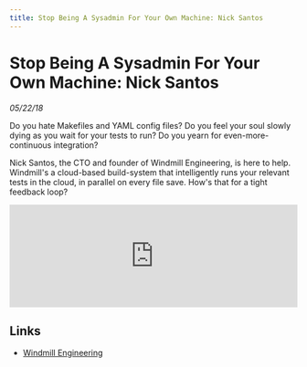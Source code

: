 ```yaml
---
title: Stop Being A Sysadmin For Your Own Machine: Nick Santos
---
```


# Stop Being A Sysadmin For Your Own Machine: Nick Santos

_05/22/18_

Do you hate Makefiles and YAML config files? Do you feel your soul slowly dying as you wait for your tests to run? Do you yearn for even-more-continuous integration?

Nick Santos, the CTO and founder of Windmill Engineering, is here to help. Windmill's a cloud-based build-system that intelligently runs your relevant tests in the cloud, in parallel on every file save. How's that for a tight feedback loop?

<iframe src="https://omny.fm/shows/future-of-coding/24-stop-being-a-sysadmin-for-your-own-machine-nick/embed?style=artwork" width="100%" height="180" frameborder="0"></iframe>

## Links

* [Windmill Engineering](https://windmill.engineering/)

<script repoPath="stevekrouse/futureofcoding.org" type="text/javascript" src="/unbreakable-links/index.js"></script>
<script>
(function(i,s,o,g,r,a,m){i['GoogleAnalyticsObject']=r;i[r]=i[r]||function(){
(i[r].q=i[r].q||[]).push(arguments)},i[r].l=1*new Date();a=s.createElement(o),
m=s.getElementsByTagName(o)[0];a.async=1;a.src=g;m.parentNode.insertBefore(a,m)
})(window,document,'script','https://www.google-analytics.com/analytics.js','ga');
ga('create', 'UA-103157758-1', 'auto');
ga('send', 'pageview');
</script>
